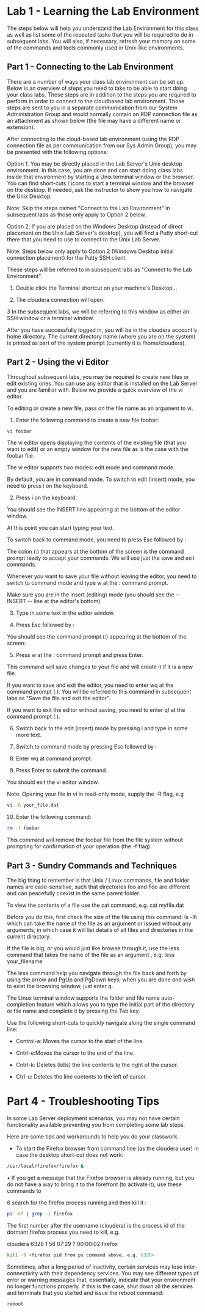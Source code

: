 # Lab 1 - Learning the Lab Environment

The steps below will help you understand the Lab Environment for this class as well as list some of the repeated tasks that you will be required to do in subsequent labs. You will also, if necessary, refresh your memory on some of the commands and tools commonly used in Unix-like environments.

## Part 1 - Connecting to the Lab Environment

There are a number of ways your class lab environment can be set up. Below is an overview of steps you need to take to be able to start doing your class labs. Those steps are in addition to the steps you are required to perform in order to connect to the cloudbased lab environment. Those steps are sent to you in a separate communication from our System Administration Group and would normally contain an RDP connection file as an attachment as shown below (the file may have a different name or extension).

After connecting to the cloud-based lab environment (using the RDP connection file as per communication from our Sys Admin Group), you may be presented with the following options:

Option 1. You may be directly placed in the Lab Server's Unix desktop environment. In this case, you are done and can start doing class labs inside that environment by starting a Unix terminal window or the browser. You can find short-cuts / icons to start a terminal window and the browser on the desktop. If needed, ask the instructor to show you how to navigate the Unix Desktop.

Note: Skip the steps named "Connect to the Lab Environment" in subsequent labs as those only apply to Option 2 below.

Option 2. If you are placed on the Windows Desktop (instead of direct placement on the Unix Lab Server's desktop), you will find a Putty short-cut there that you need to use to connect to the Unix Lab Server.

Note: Steps below only apply to Option 2 (Windows Desktop initial connection placement) for the Putty SSH client.

These steps will be referred to in subsequent labs as "Connect to the Lab Environment".

1. Double click the Terminal shortcut on your machine's Desktop...

2. The cloudera connection will open.


3 In the subsequent labs, we will be referring to this window as either an SSH window or a terminal window.

After you have successfully logged in, you will be in the cloudera account's home directory. The current directory name (where you are on the system) is printed as part of the system prompt (currently it is /home/cloudera).

## Part 2 - Using the vi Editor

Throughout subsequent labs, you may be required to create new files or edit existing ones. You can use any editor that is installed on the Lab Server and you are familiar with. Below we provide a quick overview of the vi editor.

To editing or create a new file, pass on the file name as an argument to vi.

1. Enter the following command to create a new file foobar:

```bash
vi foobar
```

The vi editor opens displaying the contents of the existing file (that you want to edit) or an empty window for the new file as is the case with the foobar file.

The vi editor supports two modes: edit mode and command mode.

By default, you are in command mode. To switch to edit (insert) mode, you need to press i on the keyboard.

2. Press i on the keyboard.

You should see the INSERT line appearing at the bottom of the editor window.

At this point you can start typing your text.

To switch back to command mode, you need to press Esc followed by :

The colon (:) that appears at the bottom of the screen is the command prompt ready to accept your commands. We will use just the save and exit commands.

Whenever you want to save your file without leaving the editor, you need to switch to command mode and type w at the : command prompt.

Make sure you are in the insert (editing) mode (you should see the -- INSERT -- line at the editor's bottom).

3. Type in some text in the editor window.

4. Press Esc followed by :

You should see the command prompt (:) appearing at the bottom of the screen:

5. Press w at the : command prompt and press Enter.

This command will save changes to your file and will create it if it is a new file.

If you want to save and exit the editor, you need to enter wq at the command prompt (:). You will be referred to this command in subsequent labs as "Save the file and exit the editor".

If you want to exit the editor without saving, you need to enter q! at the command prompt (:).

6. Switch back to the edit (insert) mode by pressing i and type in some more text.

7. Switch to command mode by pressing Esc followed by :

8. Enter wq at command prompt.

9. Press Enter to submit the command.

You should exit the vi editor window.

Note: Opening your file in vi in read-only mode, supply the -R flag, e.g

```bash
vi -R your_file.dat
```

10. Enter the following command:

```bash
rm -f foobar
```

This command will remove the foobar file from the file system without prompting for confirmation of your operation (the -f flag).


## Part 3 - Sundry Commands and Techniques

The big thing to remember is that Unix / Linux commands, file and folder names are case-sensitive, such that directories foo and Foo are different and can peacefully coexist in the same parent folder.

To view the contents of a file use the cat command, e.g. cat myfile.dat

Before you do this, first check the size of the file using this command: ls -lh which can take the name of the file as an argument or issued without any arguments, in which case it will list details of all files and directories in the current directory.

If the file is big, or you would just like browse through it, use the less command that takes the name of the file as an argument , e.g. less your_filename

The less command help you navigate through the file back and forth by using the arrow and PgUp and PgDown keys; when you are done and wish to exist the browsing window, just enter q.

The Linux terminal window supports the folder and file name auto-completion feature which allows you to type the initial part of the directory or file name and complete it by pressing the Tab key.

Use the following short-cuts to quickly navigate along the single command line:


 * Control-a: Moves the cursor to the start of the line.

 * Cntrl-e:Moves the cursor to the end of the line.

 * Cntrl-k: Deletes (kills) the line contents to the right of the cursor.

 * Ctrl-u: Deletes the line contents to the left of cursor.

# Part 4 - Troubleshooting Tips

In some Lab Server deployment scenarios, you may not have certain functionality available preventing you from completing some lab steps.

Here are some tips and workarounds to help you do your classwork.

 * To start the Firefox browser from command line (as the cloudera user) in case the desktop short-cut does not work:

```bash
/usr/local/firefox/firefox &
```

• If you get a message that the Firefox browser is already running, but you do not have a way to bring it to the forefront (to activate it), use these commands to


6 search for the firefox process running and then kill it :

```bash
ps -ef | grep -i firefox
```

The first number after the username (cloudera) is the process id of the dormant firefox process you need to kill, e.g.

cloudera 6328 1 58 07:29 ?  00:00:02 firefox

```bash
kill -9 <firefox pid from ps command above, e.g. 6328>
```

Sometimes, after a long period of inactivity, certain services may lose inter-connectivity with their dependency services. You may see different types of error or warning messages that, essentially, indicate that your environment no longer functions properly. If this is the case, shut down all the services and terminals that you started and issue the reboot command:

```bash
reboot
```
